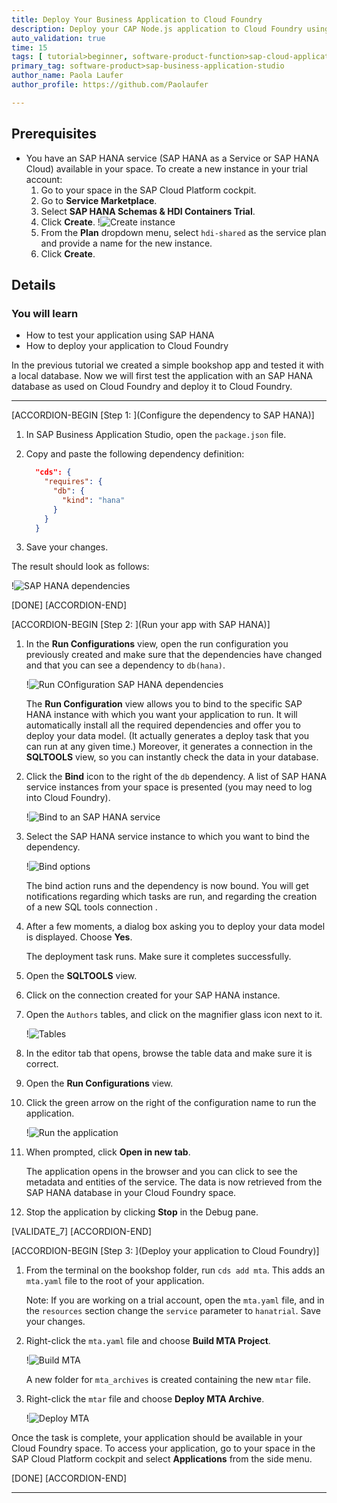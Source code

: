 ```yaml
---
title: Deploy Your Business Application to Cloud Foundry
description: Deploy your CAP Node.js application to Cloud Foundry using SAP Business Application Studio.
auto_validation: true
time: 15
tags: [ tutorial>beginner, software-product-function>sap-cloud-application-programming-model]
primary_tag: software-product>sap-business-application-studio
author_name: Paola Laufer
author_profile: https://github.com/Paolaufer

---
```


## Prerequisites
 - You have an SAP HANA service (SAP HANA as a Service or SAP HANA Cloud) available in your space.
    To create a new instance in your trial account:
    1. Go to your space in the SAP Cloud Platform cockpit.
    2. Go to **Service Marketplace**.
    3. Select **SAP HANA Schemas & HDI Containers Trial**.
    4. Click **Create**.
    !![Create instance](create-new-instance.png)
    5. From the **Plan** dropdown menu, select `hdi-shared` as the service plan and provide a name for the new instance.
    6. Click **Create**.


## Details
### You will learn
  - How to test your application using SAP HANA
  - How to deploy your application to Cloud Foundry

  In the previous tutorial we created a simple bookshop app and tested it with a local database.  Now we will first test the application with an SAP HANA database as used on Cloud Foundry and deploy it to Cloud Foundry.


---

[ACCORDION-BEGIN [Step 1: ](Configure the dependency to SAP HANA)]

1. In SAP Business Application Studio, open the `package.json` file.

2. Copy and paste the following dependency definition:

    ```JSON
      "cds": {
        "requires": {
          "db": {
            "kind": "hana"
          }
        }
      }

    ```

3. Save your changes.

The result should look as follows:

!![SAP HANA dependencies](test-hana.png)


[DONE]
[ACCORDION-END]

[ACCORDION-BEGIN [Step 2: ](Run your app with SAP HANA)]


1. In the **Run Configurations** view, open the run configuration you previously created and make sure that the dependencies have changed and that you can see a dependency to `db(hana)`.

    !![Run COnfiguration SAP HANA dependencies](run.png)

    The **Run Configuration** view allows you to bind to the specific SAP HANA instance with which you want your application to run. It will automatically install all the required dependencies and offer you to deploy your data model.  (It actually generates a deploy task that you can run at any given time.) Moreover, it generates a connection in the **SQLTOOLS** view, so you can instantly check the data in your database.

2. Click the **Bind** icon to the right of the `db` dependency. A list of SAP HANA service instances from your space is presented (you may need to log into Cloud Foundry).

    !![Bind to an SAP HANA service](run5.png)

3.	Select the SAP HANA service instance to which you want to bind the dependency.

    !![Bind options](bind-db2.png)

      The bind action runs and the dependency is now bound. You will get notifications regarding which tasks are run, and regarding the creation of a new SQL tools connection .

4.	After a few moments, a dialog box asking you to deploy your data model is displayed. Choose **Yes**.  

    The deployment task runs. Make sure it completes successfully.

5.	Open the **SQLTOOLS** view.

6.	Click on the connection created for your SAP HANA instance.

7.	Open the `Authors` tables, and click on the magnifier glass icon next to it.

    !![Tables](authors-tables2.png)

8. In the editor tab that opens, browse the table data and make sure it is correct.

9. Open the **Run Configurations** view.

9. Click the green arrow on the right of the configuration name to run the application.

    !![Run the application](run2.png)

10. When prompted, click **Open in new tab**.

    The application opens in the browser and you can click to see the metadata and entities of the service. The data is now retrieved from the SAP HANA database in your Cloud Foundry space.

11. Stop the application by clicking **Stop** in the Debug pane.


[VALIDATE_7]
[ACCORDION-END]

[ACCORDION-BEGIN [Step 3: ](Deploy your application to Cloud Foundry)]

1.	From the terminal on the bookshop folder, run `cds add mta`.
This adds an `mta.yaml` file to the root of your application.

    Note: If you are working on a trial account, open the `mta.yaml` file, and in the `resources` section change the `service` parameter to `hanatrial`. Save your changes.

2.	Right-click the `mta.yaml` file and choose **Build MTA Project**.

    !![Build MTA](build-mta.png)

      A new folder for `mta_archives` is created containing the new `mtar` file.

3. Right-click the `mtar` file and choose **Deploy MTA Archive**.

    !![Deploy MTA](deploy-mta2.png)

Once the task is complete, your application should be available in your Cloud Foundry space.
To access your application, go to your space in the SAP Cloud Platform cockpit and select **Applications** from the side menu.

[DONE]
[ACCORDION-END]




---
